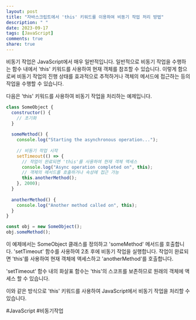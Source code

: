 ```yaml
---
layout: post
title: "자바스크립트에서 'this' 키워드를 이용하여 비동기 작업 처리 방법"
description: " "
date: 2023-09-17
tags: [JavaScript]
comments: true
share: true
---
```


비동기 작업은 JavaScript에서 매우 일반적입니다. 일반적으로 비동기 작업을 수행하는 함수 내에서 'this' 키워드를 사용하여 현재 객체를 참조할 수 있습니다. 이렇게 함으로써 비동기 작업의 진행 상태를 효과적으로 추적하거나 객체의 메서드에 접근하는 등의 작업을 수행할 수 있습니다.

다음은 'this' 키워드를 사용하여 비동기 작업을 처리하는 예제입니다.

```javascript
class SomeObject {
  constructor() {
    // 초기화
  }
  
  someMethod() {
    console.log("Starting the asynchronous operation...");
    
    // 비동기 작업 시작
    setTimeout(() => {
      // 작업이 완료되면 'this'를 사용하여 현재 객체 액세스
      console.log("Async operation completed on", this);
      // 객체의 메서드를 호출하거나 속성에 접근 가능
      this.anotherMethod();
    }, 2000);
  }
  
  anotherMethod() {
    console.log("Another method called on", this);
  }
}

const obj = new SomeObject();
obj.someMethod();
```

이 예제에서는 SomeObject 클래스를 정의하고 'someMethod' 메서드를 호출합니다. 'setTimeout' 함수를 사용하여 2초 후에 비동기 작업을 실행합니다. 작업이 완료되면 'this'를 사용하여 현재 객체에 액세스하고 'anotherMethod'를 호출합니다.

'setTimeout' 함수 내의 화살표 함수는 'this'의 스코프를 보존하므로 원래의 객체에 액세스 할 수 있습니다.

이와 같은 방식으로 'this' 키워드를 사용하여 JavaScript에서 비동기 작업을 처리할 수 있습니다.

#JavaScript #비동기작업